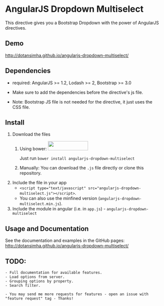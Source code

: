 # AngularJS Dropdown Multiselect

This directive gives you a Bootstrap Dropdown with the power of AngularJS directives.

## Demo
http://dotansimha.github.io/angularjs-dropdown-multiselect/

## Dependencies
- required: AngularJS >= 1.2, Lodash >= 2, Bootstrap >= 3.0

- Make sure to add the dependencies before the directive's js file. 
- Note: Bootstrap JS file is not needed for the directive, it just uses the CSS file.

## Install
1. Download the files
	1. Using bower: <img src="http://benschwarz.github.io/bower-badges/badge@2x.png" width="130" height="30"> 
	
		Just run `bower install angularjs-dropdown-multiselect`
	2. Manually:
		You can download the `.js` file directly or clone this repository.
2. Include the file in your app
	- `<script type="text/javascript" src="angularjs-dropdown-multiselect.js"></script>`.
	- You can also use the minfined version (`angularjs-dropdown-multiselect.min.js`).
3. Include the module in angular (i.e. in `app.js`) - `angularjs-dropdown-multiselect`


## Usage and Documentation
See the documentation and examples in the GitHub pages:
http://dotansimha.github.io/angularjs-dropdown-multiselect/

## TODO:
	- Full documentation for available features.
	- Load options from server.
	- Grouping options by property.
	- Search filter.

	- You may send me more requests for features - open an issue with "feature request" tag - Thanks!
